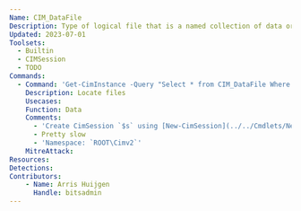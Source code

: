 ```yaml
---
Name: CIM_DataFile
Description: Type of logical file that is a named collection of data or executable code
Updated: 2023-07-01
Toolsets:
  - Builtin
  - CIMSession
  - TODO
Commands:
  - Command: 'Get-CimInstance -Query "Select * from CIM_DataFile Where ((Drive = ''C:'') AND (FileName = ''ntuser'') AND (Extension = ''dat''))" -CimSession $s'
    Description: Locate files
    Usecases:
    Function: Data
    Comments:
      - 'Create CimSession `$s` using [New-CimSession](../../Cmdlets/New-CimSession/)'
      - Pretty slow
      - 'Namespace: `ROOT\Cimv2`'
    MitreAttack:
Resources:
Detections:
Contributors:
    - Name: Arris Huijgen
      Handle: bitsadmin
---
```


